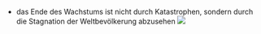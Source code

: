 - das Ende des Wachstums ist nicht durch Katastrophen, sondern durch die Stagnation der Weltbevölkerung abzusehen
![](Pasted%20image%2020241025095055.png)
